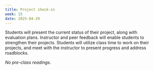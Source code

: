 ```yaml
---
title: Project check-in
week: 15
date: 2025-04-29
---
```


Students will present the current status of their project, along with evaluation plans. Instructor and peer feedback will enable students to strengthen their projects. Students will utilize class time to work on their projects, and meet with the instructor to present progress and address roadblocks.  

*No pre-class readings.*
